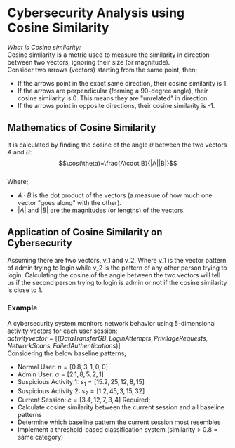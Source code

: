 # Cybersecurity Analysis using Cosine Similarity
*What is Cosine similarity:* <br>
Cosine similarity is a metric used to measure the similarity in direction between two vectors, ignoring their size (or magnitude).<br>
Consider two arrows (vectors) starting from the same point, then;<br>
-	If the arrows point in the exact same direction, their cosine similarity is 1.
-	If the arrows are perpendicular (forming a 90-degree angle), their cosine similarity is 0. This means they are "unrelated" in direction.
-	If the arrows point in opposite directions, their cosine similarity is -1.
## Mathematics of Cosine Similarity
It is calculated by finding the cosine of the angle $\theta$  between the two vectors $A$ and $B$:<br>
$$\cos(\theta)=\frac{A\cdot B}{|A||B|}$$<br>
Where;<br>
- ${A\cdot B}$ is the dot product of the vectors (a measure of how much one vector "goes along" with the other).
- $|A|$ and $|B|$  are the magnitudes (or lengths) of the vectors.
## Application of Cosine Similarity on Cybersecurity
Assuming there are two vectors, v_1 and v_2. Where v_1 is the vector pattern of admin trying to login while v_2 is the pattern of any other person trying to login. Calculating the cosine of the angle between the two vectors will tell us if the second person trying to login is admin or not if the cosine similarity is close to 1.
### Example
A cybersecurity system monitors network behavior using 5-dimensional activity vectors for each user session:<br>
$activity vector=[(DataTransferGB,LoginAttempts,PrivilageRequests,NetworkScans,FailedAuthentications)]$<br>
Considering the below baseline patterns;
- Normal User: $n = [0.8,3,1,0,0]$
- Admin User: $a=[2.1,8,5,2,1]$
- Suspicious Activity 1: $s_{1}=[15.2,25,12,8,15]$
- Suspicious Activity 2: $s_{2}=[1.2,45,3,15,32]$
- Current Session: $c=[3.4,12,7,3,4]$
Required;
- Calculate cosine similarity between the current session and all baseline patterns
- Determine which baseline pattern the current session most resembles
- Implement a threshold-based classification system (similarity > 0.8 = same category)



